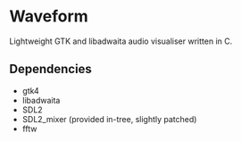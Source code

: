 # Waveform
Lightweight GTK and libadwaita audio visualiser written in C.

## Dependencies
- gtk4
- libadwaita
- SDL2
- SDL2_mixer (provided in-tree, slightly patched)
- fftw
